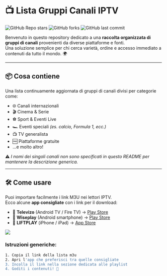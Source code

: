 # 📺 Lista Gruppi Canali IPTV

![GitHub Repo stars](https://img.shields.io/github/stars/simud/simud?style=social)
![GitHub forks](https://img.shields.io/github/forks/simud/simud?style=social)
![GitHub last commit](https://img.shields.io/github/last-commit/simud/simud)

Benvenuto in questo repository dedicato a una **raccolta organizzata di gruppi di canali** provenienti da diverse piattaforme e fonti.  
Una soluzione semplice per chi cerca varietà, ordine e accesso immediato a contenuti da tutto il mondo. 🌍

---

## 📦 Cosa contiene

Una lista continuamente aggiornata di gruppi di canali divisi per categorie come:

- 🌐 Canali internazionali  
- 🎬 Cinema & Serie  
- ⚽️ Sport & Eventi Live  
- 🏎️ Eventi speciali *(es. calcio, Formula 1, ecc.)*  
- 📺 TV generalista  
- 🆓 Piattaforme gratuite  
- ...e molto altro!

⚠️ *I nomi dei singoli canali non sono specificati in questo README per mantenere la descrizione generica.*

---

## 🛠️ Come usare

Puoi importare facilmente i link M3U nei lettori IPTV.  
Ecco alcune **app consigliate** con i link per il download:

- 📱 **Televizo** (Android TV / Fire TV) → [Play Store](https://play.google.com/store/apps/details?id=com.ottplay.ottplay&hl=it)  
- 📲 **Wiseplay** (Android smartphone) → [Play Store](https://play.google.com/store/apps/details?id=com.wiseplay)  
- 🍎 **LIFTPLAY** (iPhone / iPad) → [App Store](https://apps.apple.com/it/app/liftplay-stream-video-player/id1557001663)


![ ](https://i.postimg.cc/WzCn2WzH/stream-sm-1300x593.png)


### Istruzioni generiche:

```bash
1. Copia il link della lista m3u
2. Apri l'app che preferisci tra quelle consigliate
3. Incolla il link nella sezione dedicata alle playlist
4. Goditi i contenuti! 🎉
